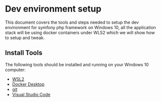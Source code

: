# Dev environment setup 

This document covers the tools and steps needed to setup the dev environment for symfony php framework on Windows 10, all the application stack will be using docker containers under WLS2 which we will show how to setup and tweak.

## Install Tools

The following tools should be installed and running on your Windows 10 computer:

* [WSL2](doc/wsl2.md) 
* [Docker Desktop](doc/docker-desktop.md)
* [git](https://git-scm.com/)
* [Visual Studio Code](doc/vscode.md) 

